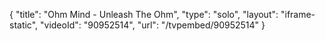 {
    "title": "Ohm Mind - Unleash The Ohm",
    "type": "solo",
    "layout": "iframe-static",
    "videoId": "90952514",
    "url": "\/tvpembed\/90952514"
}
